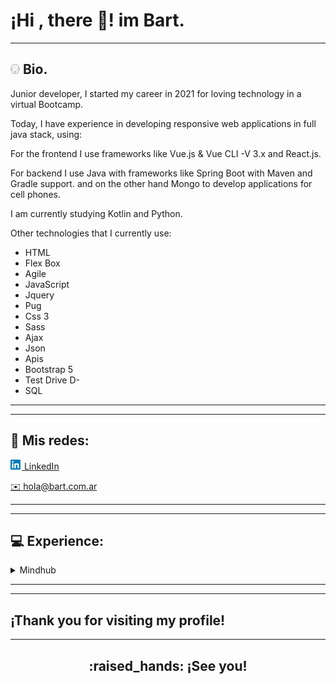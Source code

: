 # ¡Hi , there :wave:! im **Bart**.
---

## <img src="assets/branko_15x16.png"> Bio. </h2>

Junior developer, I started my career in 2021 for loving technology in a virtual Bootcamp.

Today, I have experience in developing responsive web applications in full java stack, using:

For the frontend I use frameworks like Vue.js & Vue CLI -V 3.x and React.js.

For backend I use Java with frameworks like Spring Boot with Maven and Gradle support. and on the other hand Mongo to develop applications for cell phones.

I am currently studying Kotlin and Python.

Other technologies that I currently use:

- HTML
- Flex Box
- Agile
- JavaScript
- Jquery
- Pug
- Css 3
- Sass
- Ajax
- Json
- Apis
- Bootstrap 5
- Test Drive D-
- SQL

---
---

## :link: Mis redes:

<!-- ~~www.Home-banking-.com.ar~~ (in construction) -->


[<img src="assets/linkedin_18x16.png"> LinkedIn][linkedin]

[:envelope: hola@bart.com.ar](mailto:bartolome.albarracin@hotmail.com)


---
---

## :computer: Experience:


<details>
<summary>Mindhub</summary>

<img src="assets/mindhub_160x80.jpg">

BootCamp FrontEnd & Backend| 2021 - present

</details>

---
---

## ¡Thank you for visiting my profile!

---

<h2 align="center">:raised_hands: ¡See you!</h2>

<!-- refers -->
[linkedin]: https://www.linkedin.com/in/bartolomealbarracin/
